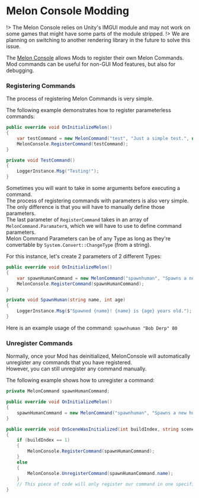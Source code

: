 # Melon Console Modding

!> The Melon Console relies on Unity's IMGUI module and may not work on some games that might have some parts of the module stripped.
!> We are planning on switching to another rendering library in the future to solve this issue.

The [Melon Console](ExtraFeatures/MelonConsole.md) allows Mods to register their own Melon Commands.<br>
Mod commands can be useful for non-GUI Mod features, but also for debugging.

### Registering Commands

The process of registering Melon Commands is very simple.

The following example demonstrates how to register parameterless commands:
```cs
public override void OnInitializeMelon()
{
    var testCommand = new MelonCommand("test", "Just a simple test.", new Action(TestCommand));
    MelonConsole.RegisterCommand(testCommand);
}

private void TestCommand()
{
    LoggerInstance.Msg("Testing!");
}
```

Sometimes you will want to take in some arguments before executing a command.<br>
The process of registering commands with parameters is also very simple. The only difference is that you will have to manually define those parameters.<br>
The last parameter of `RegisterCommand` takes in an array of `MelonCommand.Paramater`s, which we will have to use to define command parameters.<br>
Melon Command Parameters can be of any Type as long as they're convertable by `System.Convert::ChangeType` (from a string).

For this instance, let's create 2 parameters of 2 different Types:
```cs
public override void OnInitializeMelon()
{
    var spawnHumanCommand = new MelonCommand("spawnhuman", "Spawns a new human.", new Action<string, int>(SpawnHuman), new MelonCommand.Parameter("name", typeof(string)), new MelonCommand.Parameter("age", typeof(int)));
    MelonConsole.RegisterCommand(spawnHumanCommand);
}

private void SpawnHuman(string name, int age)
{
    LoggerInstance.Msg($"Spawned {name}! {name} is {age} years old.");
}
```

Here is an example usage of the command: `spawnhuman "Bob Derp" 80`

### Unregister Commands

Normally, once your Mod has deinitialized, MelonConsole will automatically unregister any commands that you have registered.<br>
However, you can still unregister any command manually.

The following example shows how to unregister a command:
```cs
private MelonCommand spawnHumanCommand;

public override void OnInitializeMelon()
{
    spawnHumanCommand = new MelonCommand("spawnhuman", "Spawns a new human.", new Action<string, int>(SpawnHuman), new MelonCommand.Parameter("name", typeof(string)), new MelonCommand.Parameter("age", typeof(int)));
}

public override void OnSceneWasInitialized(int buildIndex, string sceneName)
{
    if (buildIndex == 1)
    {
        MelonConsole.RegisterCommand(spawnHumanCommand);
    }
    else
    {
        MelonConsole.UnregisterCommand(spawnHumanCommand.name);
    }
    // This piece of code will only register our command in one specific scene and unregister it in any other scene.
}
```
